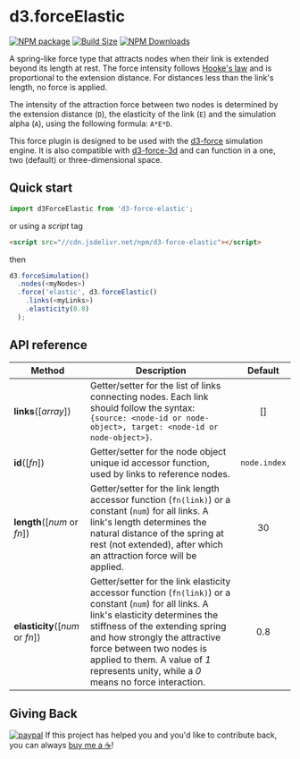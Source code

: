 d3.forceElastic
===============

[![NPM package][npm-img]][npm-url]
[![Build Size][build-size-img]][build-size-url]
[![NPM Downloads][npm-downloads-img]][npm-downloads-url]

A spring-like force type that attracts nodes when their link is extended beyond its length at rest. The force intensity follows [Hooke's law](https://en.wikipedia.org/wiki/Hooke%27s_law) and is proportional to the extension distance. For distances less than the link's length, no force is applied.

The intensity of the attraction force between two nodes is determined by the extension distance (`D`), the elasticity of the link (`E`) and the simulation alpha (`A`), using the following formula: `A*E*D`.

This force plugin is designed to be used with the [d3-force](https://github.com/d3/d3-force) simulation engine. It is also compatible with [d3-force-3d](https://github.com/vasturiano/d3-force-3d) and can function in a one, two (default) or three-dimensional space.

## Quick start

```js
import d3ForceElastic from 'd3-force-elastic';
```
or using a *script* tag
```html
<script src="//cdn.jsdelivr.net/npm/d3-force-elastic"></script>
```
then
```js
d3.forceSimulation()
  .nodes(<myNodes>)
  .force('elastic', d3.forceElastic()
    .links(<myLinks>)
    .elasticity(0.8)   
  );
```

## API reference

| Method                                       | Description                                                                                                                                                                                                                                                                                                                         |   Default    |
|----------------------------------------------|-------------------------------------------------------------------------------------------------------------------------------------------------------------------------------------------------------------------------------------------------------------------------------------------------------------------------------------|:------------:|
| <b>links</b>([<i>array</i>])                 | Getter/setter for the list of links connecting nodes. Each link should follow the syntax: `{source: <node-id or node-object>, target: <node-id or node-object>}`.                                                                                                                                                                   |      []      |
| <b>id</b>([<i>fn</i>])                       | Getter/setter for the node object unique id accessor function, used by links to reference nodes.                                                                                                                                                                                                                                    | `node.index` |
| <b>length</b>([<i>num</i> or <i>fn</i>])     | Getter/setter for the link length accessor function (`fn(link)`) or a constant (`num`) for all links. A link's length determines the natural distance of the spring at rest (not extended), after which an attraction force will be applied.                                                                                        |      30      |
| <b>elasticity</b>([<i>num</i> or <i>fn</i>]) | Getter/setter for the link elasticity accessor function (`fn(link)`) or a constant (`num`) for all links. A link's elasticity determines the stiffness of the extending spring and how strongly the attractive force between two nodes is applied to them. A value of *1* represents unity, while a *0* means no force interaction. |     0.8      |

## Giving Back

[![paypal](https://www.paypalobjects.com/en_US/i/btn/btn_donate_SM.gif)](https://www.paypal.com/cgi-bin/webscr?cmd=_donations&business=L398E7PKP47E8&currency_code=USD&source=url) If this project has helped you and you'd like to contribute back, you can always [buy me a ☕](https://www.paypal.com/cgi-bin/webscr?cmd=_donations&business=L398E7PKP47E8&currency_code=USD&source=url)!


[npm-img]: https://img.shields.io/npm/v/d3-force-elastic
[npm-url]: https://npmjs.org/package/d3-force-elastic
[build-size-img]: https://img.shields.io/bundlephobia/minzip/d3-force-elastic
[build-size-url]: https://bundlephobia.com/result?p=d3-force-elastic
[npm-downloads-img]: https://img.shields.io/npm/dt/d3-force-elastic
[npm-downloads-url]: https://www.npmtrends.com/d3-force-elastic
